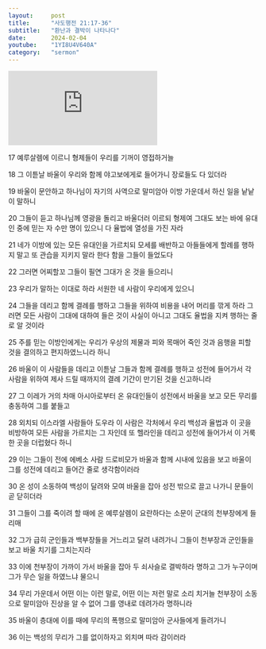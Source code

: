 ```yaml
---
layout:     post
title:      "사도행전 21:17-36"
subtitle:	"환난과 결박이 나타나다"
date:       2024-02-04
youtube:    "1YI8U4V640A"
category:   "sermon"
---
```


<div class="youtube margin-large">
    <iframe src="https://www.youtube.com/embed/1YI8U4V640A" title="YouTube video player" frameborder="0" allow="accelerometer; autoplay; clipboard-write; encrypted-media; gyroscope; picture-in-picture; web-share" allowfullscreen></iframe>
</div>

17 예루살렘에 이르니 형제들이 우리를 기꺼이 영접하거늘

18 그 이튿날 바울이 우리와 함께 야고보에게로 들어가니 장로들도 다 있더라

19 바울이 문안하고 하나님이 자기의 사역으로 말미암아 이방 가운데서 하신 일을 낱낱이 말하니

20 그들이 듣고 하나님께 영광을 돌리고 바울더러 이르되 형제여 그대도 보는 바에 유대인 중에 믿는 자 수만 명이 있으니 다 율법에 열성을 가진 자라

21 네가 이방에 있는 모든 유대인을 가르치되 모세를 배반하고 아들들에게 할례를 행하지 말고 또 관습을 지키지 말라 한다 함을 그들이 들었도다

22 그러면 어찌할꼬 그들이 필연 그대가 온 것을 들으리니

23 우리가 말하는 이대로 하라 서원한 네 사람이 우리에게 있으니

24 그들을 데리고 함께 결례를 행하고 그들을 위하여 비용을 내어 머리를 깎게 하라 그러면 모든 사람이 그대에 대하여 들은 것이 사실이 아니고 그대도 율법을 지켜 행하는 줄로 알 것이라

25 주를 믿는 이방인에게는 우리가 우상의 제물과 피와 목매어 죽인 것과 음행을 피할 것을 결의하고 편지하였느니라 하니

26 바울이 이 사람들을 데리고 이튿날 그들과 함께 결례를 행하고 성전에 들어가서 각 사람을 위하여 제사 드릴 때까지의 결례 기간이 만기된 것을 신고하니라

27 그 이레가 거의 차매 아시아로부터 온 유대인들이 성전에서 바울을 보고 모든 무리를 충동하여 그를 붙들고

28 외치되 이스라엘 사람들아 도우라 이 사람은 각처에서 우리 백성과 율법과 이 곳을 비방하여 모든 사람을 가르치는 그 자인데 또 헬라인을 데리고 성전에 들어가서 이 거룩한 곳을 더럽혔다 하니

29 이는 그들이 전에 에베소 사람 드로비모가 바울과 함께 시내에 있음을 보고 바울이 그를 성전에 데리고 들어간 줄로 생각함이러라

30 온 성이 소동하여 백성이 달려와 모여 바울을 잡아 성전 밖으로 끌고 나가니 문들이 곧 닫히더라

31 그들이 그를 죽이려 할 때에 온 예루살렘이 요란하다는 소문이 군대의 천부장에게 들리매

32 그가 급히 군인들과 백부장들을 거느리고 달려 내려가니 그들이 천부장과 군인들을 보고 바울 치기를 그치는지라

33 이에 천부장이 가까이 가서 바울을 잡아 두 쇠사슬로 결박하라 명하고 그가 누구이며 그가 무슨 일을 하였느냐 물으니

34 무리 가운데서 어떤 이는 이런 말로, 어떤 이는 저런 말로 소리 치거늘 천부장이 소동으로 말미암아 진상을 알 수 없어 그를 영내로 데려가라 명하니라

35 바울이 층대에 이를 때에 무리의 폭행으로 말미암아 군사들에게 들려가니

36 이는 백성의 무리가 그를 없이하자고 외치며 따라 감이러라